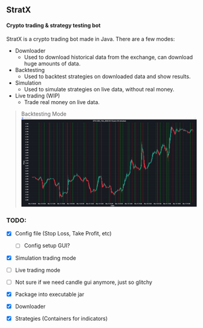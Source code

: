 ## StratX
#### Crypto trading & strategy testing bot
StratX is a crypto trading bot made in Java.
There are a few modes:
- Downloader
  - Used to download historical data from the exchange,
    can download huge amounts of data.
- Backtesting
  - Used to backtest strategies on downloaded data and show results.
- Simulation
  - Used to simulate strategies on live data, without real money. 
- Live trading (WIP)
  - Trade real money on live data. 
> Backtesting Mode
![Backtest GUI](gui.png "Backtest GUI")

### TODO:

- [x] Config file (Stop Loss, Take Profit, etc)
  - [ ] Config setup GUI?
- [X] Simulation trading mode
- [ ] Live trading mode
- [ ] Not sure if we need candle gui anymore, just so glitchy
- [X] Package into executable jar
- [x] Downloader
- [x] Strategies (Containers for indicators)

